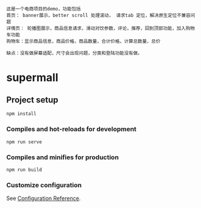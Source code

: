 ##
```
这是一个电商项目的demo，功能包括
首页： banner展示，better scroll 处理滚动， 请求tab 定位，解决原生定位不兼容问题
详情页： 轮播图展示，商品信息请求，滑动对饮参数，评论，推荐，回到顶部功能，加入购物车功能
购物车：显示商品信息，商品价格，商品数量，合计价格，计算总数量，总价

缺点：没有做屏幕适配，尺寸会出现问题，分类和登陆功能没有做。

```
# supermall

## Project setup
```
npm install
```

### Compiles and hot-reloads for development
```
npm run serve
```

### Compiles and minifies for production
```
npm run build
```

### Customize configuration
See [Configuration Reference](https://cli.vuejs.org/config/).
